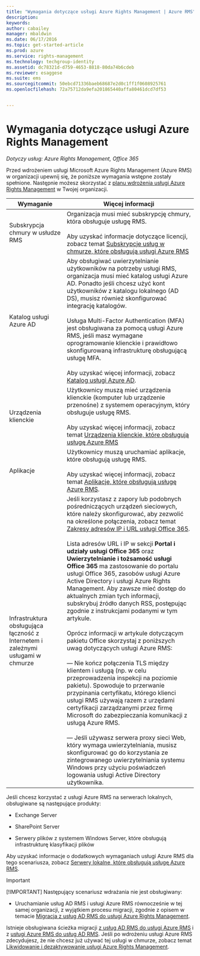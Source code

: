 ```yaml
---
title: "Wymagania dotyczące usługi Azure Rights Management | Azure RMS"
description: 
keywords: 
author: cabailey
manager: mbaldwin
ms.date: 06/17/2016
ms.topic: get-started-article
ms.prod: azure
ms.service: rights-management
ms.technology: techgroup-identity
ms.assetid: dc78321d-d759-4653-8818-80da74b6cdeb
ms.reviewer: esaggese
ms.suite: ems
ms.sourcegitcommit: 50ebcd71336baeb68687e2d0c1ff1f0608925761
ms.openlocfilehash: 72a75712da9efa201865440affa80461dcd7df53


---
```


# Wymagania dotyczące usługi Azure Rights Management

*Dotyczy usług: Azure Rights Management, Office 365*


Przed wdrożeniem usługi Microsoft Azure Rights Management (Azure RMS) w organizacji upewnij się, że poniższe wymagania wstępne zostały spełnione. Następnie możesz skorzystać z [planu wdrożenia usługi Azure Rights Management](../plan-design/deployment-roadmap.md) w Twojej organizacji.

|Wymaganie|Więcej informacji|
|---------------|--------------------|
|Subskrypcja chmury w usłudze RMS|Organizacja musi mieć subskrypcję chmury, która obsługuje usługę RMS.<br /><br />Aby uzyskać informacje dotyczące licencji, zobacz temat [Subskrypcje usług w chmurze, które obsługują usługi Azure RMS](requirements-subscriptions.md)|
|Katalog usługi Azure AD|Aby obsługiwać uwierzytelnianie użytkowników na potrzeby usługi RMS, organizacja musi mieć katalog usługi Azure AD. Ponadto jeśli chcesz użyć kont użytkowników z katalogu lokalnego (AD DS), musisz również skonfigurować integrację katalogów.<br /><br />Usługa Multi-Factor Authentication (MFA) jest obsługiwana za pomocą usługi Azure RMS, jeśli masz wymagane oprogramowanie klienckie i prawidłowo skonfigurowaną infrastrukturę obsługującą usługę MFA.<br /><br />Aby uzyskać więcej informacji, zobacz [Katalog usługi Azure AD](requirements-azure-ad.md).|
|Urządzenia klienckie|Użytkownicy muszą mieć urządzenia klienckie (komputer lub urządzenie przenośne) z systemem operacyjnym, który obsługuje usługę RMS.<br /><br />Aby uzyskać więcej informacji, zobacz temat [Urządzenia klienckie, które obsługują usługę Azure RMS](requirements-client-devices.md)|
|Aplikacje|Użytkownicy muszą uruchamiać aplikacje, które obsługują usługę RMS.<br /><br />Aby uzyskać więcej informacji, zobacz temat [Aplikacje, które obsługują usługę Azure RMS](requirements-applications.md).|
|Infrastruktura obsługująca łączność z Internetem i zależnymi usługami w chmurze|Jeśli korzystasz z zapory lub podobnych pośredniczących urządzeń sieciowych, które należy skonfigurować, aby zezwolić na określone połączenia, zobacz temat [Zakresy adresów IP i URL usługi Office 365](https://support.office.com/en-US/article/Office-365-URLs-and-IP-address-ranges-8548a211-3fe7-47cb-abb1-355ea5aa88a2).<br /><br />Lista adresów URL i IP w sekcji **Portal i udziały usługi Office 365** oraz **Uwierzytelnianie i tożsamość usługi Office 365** ma zastosowanie do portalu usługi Office 365, zasobów usługi Azure Active Directory i usługi Azure Rights Management. Aby zawsze mieć dostęp do aktualnych zmian tych informacji, subskrybuj źródło danych RSS, postępując zgodnie z instrukcjami podanymi w tym artykule.<br /><br />Oprócz informacji w artykule dotyczącym pakietu Office skorzystaj z poniższych uwag dotyczących usługi Azure RMS:<br /><br />— Nie kończ połączenia TLS między klientem i usługą (np. w celu przeprowadzenia inspekcji na poziomie pakietu). Spowoduje to przerwanie przypinania certyfikatu, którego klienci usługi RMS używają razem z urzędami certyfikacji zarządzanymi przez firmę Microsoft do zabezpieczania komunikacji z usługą Azure RMS.<br /><br />— Jeśli używasz serwera proxy sieci Web, który wymaga uwierzytelniania, musisz skonfigurować go do korzystania ze zintegrowanego uwierzytelniania systemu Windows przy użyciu poświadczeń logowania usługi Active Directory użytkownika.|

Jeśli chcesz korzystać z usługi Azure RMS na serwerach lokalnych, obsługiwane są następujące produkty:

-   Exchange Server

-   SharePoint Server

-   Serwery plików z systemem Windows Server, które obsługują infrastrukturę klasyfikacji plików

Aby uzyskać informacje o dodatkowych wymaganiach usługi Azure RMS dla tego scenariusza, zobacz [Serwery lokalne, które obsługują usługę Azure RMS](requirements-servers.md).

> [!IMPORTANT]
> [!IMPORTANT] Następujący scenariusz wdrażania nie jest obsługiwany:
> 
> -   Uruchamianie usług AD RMS i usługi Azure RMS równocześnie w tej samej organizacji, z wyjątkiem procesu migracji, zgodnie z opisem w temacie [Migracja z usług AD RMS do usługi Azure Rights Management](../plan-design/migrate-from-ad-rms-to-azure-rms.md).
> 
> Istnieje obsługiwana ścieżka migracji [z usług AD RMS do usługi Azure RMS](http://technet.microsoft.com/library/Dn858447.aspx) i z [usługi Azure RMS do usług AD RMS](http://msdn.microsoft.com/library/azure/dn629429.aspx). Jeśli po wdrożeniu usługi Azure RMS zdecydujesz, że nie chcesz już używać tej usługi w chmurze, zobacz temat [Likwidowanie i dezaktywowanie usługi Azure Rights Management](../deploy-use/decommission-deactivate.md).






<!--HONumber=Jul16_HO2-->


